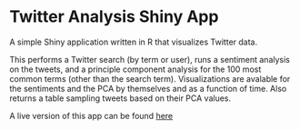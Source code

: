 # Twitter Analysis Shiny App

A simple Shiny application written in R that visualizes Twitter data.

This performs a Twitter search (by term or user), runs a sentiment analysis on the tweets, and a principle component analysis for the 100 most common terms (other than the search term). Visualizations are avalable for the sentiments and the PCA by themselves and as a function of time. Also returns a table sampling tweets based on their PCA values.

A live version of this app can be found [here](https://dr-rodriguez.shinyapps.io/twitter_analysis/)